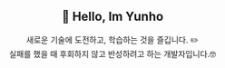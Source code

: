 <div align="center">

## 👋 Hello, Im Yunho 
새로운 기술에 도전하고, 학습하는 것을 즐깁니다. ✏️    
실패를 했을 때 후회하지 않고 반성하려고 하는 개발자입니다.🤓    


<br />


<!--
**KangYunHo1221/KangYunHo1221** is a ✨ _special_ ✨ repository because its `README.md` (this file) appears on your GitHub profile.

Here are some ideas to get you started:

- 🔭 I’m currently working on ...
- 🌱 I’m currently learning ...
- 👯 I’m looking to collaborate on ...
- 🤔 I’m looking for help with ...
- 💬 Ask me about ...
- 📫 How to reach me: ...
- 😄 Pronouns: ...
- ⚡ Fun fact: ...
-->
